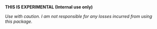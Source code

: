 **THIS IS EXPERIMENTAL (Internal use only)**

*Use with caution. I am not responsible for any losses incurred from using this package.*